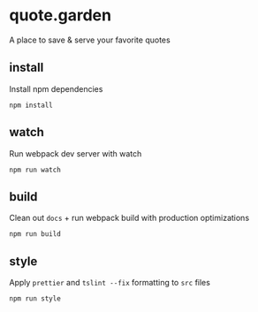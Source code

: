 # quote.garden

A place to save & serve your favorite quotes

## install
Install npm dependencies
```
npm install
```

## watch
Run webpack dev server with watch
```
npm run watch
```

## build
Clean out `docs` + run webpack build with production optimizations
```
npm run build
```

## style
Apply `prettier` and `tslint --fix` formatting to `src` files
```
npm run style
```
